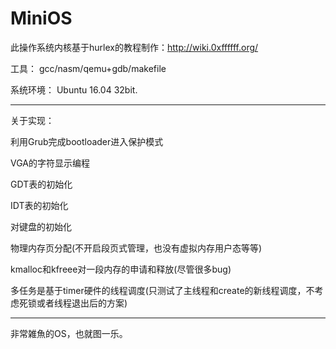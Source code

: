 # MiniOS
此操作系统内核基于hurlex的教程制作：http://wiki.0xffffff.org/

工具：
gcc/nasm/qemu+gdb/makefile



系统环境：
Ubuntu 16.04 32bit.



-----------------------------------

关于实现：

利用Grub完成bootloader进入保护模式

VGA的字符显示编程

GDT表的初始化

IDT表的初始化

对键盘的初始化

物理内存页分配(不开启段页式管理，也没有虚拟内存用户态等等)

kmalloc和kfreee对一段内存的申请和释放(尽管很多bug)

多任务是基于timer硬件的线程调度(只测试了主线程和create的新线程调度，不考虑死锁或者线程退出后的方案)





---------------------------------

非常雑魚的OS，也就图一乐。



